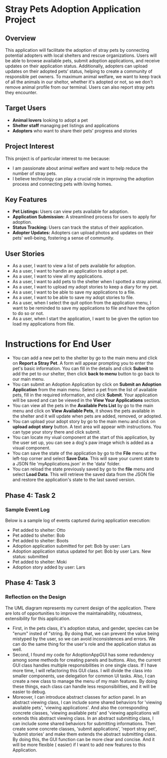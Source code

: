 # Stray Pets Adoption Application Project

## Overview
This application will facilitate the adoption of stray pets by connecting potential adopters with local shelters and rescue organizations. Users will be able to browse available pets, submit adoption applications, and receive updates on their application status. Additionally, adopters can upload updates on their adopted pets’ status, helping to create a community of responsible pet owners. To maximum animal welfare, we want to keep track of all the animals in our sheltor, whether it's adopted or not, so we don't remove animal profile from our terminal. Users can also report stray pets they encounter.

## Target Users
- **Animal lovers** looking to adopt a pet
- **Shelter staff** managing pet listings and applications
- **Adopters** who want to share their pets' progress and stories

## Project Interest
This project is of particular interest to me because:
- I am passionate about animal welfare and want to help reduce the number of stray pets.
- I believe technology can play a crucial role in improving the adoption process and connecting pets with loving homes.

## Key Features
- **Pet Listings:** Users can view pets available for adoption.
- **Application Submission:** A streamlined process for users to apply for adoption.
- **Status Tracking:** Users can track the status of their application.
- **Adopter Updates:** Adopters can upload photos and updates on their pets’ well-being, fostering a sense of community.

## User Stories
- As a user, I want to view a list of pets available for adoption.
- As a user, I want to handin an application to adopt a pet.
- As a user, I want to view all my applications.
- As a user, I want to add pets to the shelter when I spotted a stray animal.
- As a user, I want to upload my adopt stories to keep a diary for my pet.
- As a user, I want to be able to save my applications to a file.
- As a user, I want to be able to save my adopt stories to file.
- As a user, when I select the quit option from the application menu, I want to be reminded to save my applications to
  file and have the option to do so or not.
- As a user, when I start the application, I want to be given the option too load my applications from file.

# Instructions for End User
- You can add a new pet to the shelter by go to the main menu and click on **Report a Stray Pet**. A form will appear prompting you to enter the pet's basic information. You can fill in the details and click **Submit** to add the pet to our shelter, then click **back to menu** button to go back to our main menu.
- You can submit an Adoption Application by click on **Submit an Adoption Application** from the main menu. Select a pet from the list of available pets, fill in the required information, and click **Submit**. Your application will be saved and can be viewed in the **View Your Applications** section.
- You can view all the pets in the **Available Pets List** by go to the main menu and click on **View Available Pets**, it shows the pets available in the shelter and it will update when pets are added, removed, or adopted.
- You can upload your adopt story by go to the main menu and click on **upload adopt story** button. A text area will appear with instructions. You can type your story there and click submit.
- You can locate my viual component at the start of this application, by the user set up, you can see a dog's paw image which is added as a visual component.
- You can save the state of the application by go to the **File** menu at the left-top corner and select **Save Data**. This will save your curent state to a JSON file 'myApplications.json' in the 'data' folder.
- You can reload the state previously saved by go to the **file** menu and select **Load Data**. This will retrieve the saved data from the JSON file and restore the application's state to the last saved version.

## Phase 4: Task 2
### Sample Event Log

Below is a sample log of events captured during application execution:

- Pet added to shelter: Otto
- Pet added to shelter: Bob
- Pet added to shelter: Boots
- Adoption application submitted for pet: Bob by user: Lars
- Adoption application status updated for pet: Bob by user Lars. New status: submitted
- Pet added to shelter: Moki
- Adoption story added by user: Lars

## Phase 4: Task 3
### Reflection on the Design

The UML diagram represents my current design of the application. There are lots of opportunities to improve the
maintainability, robustness, extensibility for this application.
- First, in the pets class, it's adoption status, and gender, species can be "enum" insted of "string.
By doing that, we can prevent the value being mistyped by the user, so we can avoid inconsistences and errors.
We can do the same thing for the user's role and the application status as well.
- Second, I found my code for AdoptionAppGUI has some redundency among some methods for creating panels and buttons. Also, the current GUI class handles multiple responsibilities in one single class. If I have more time, I will refactoring this GUI class. I will divide the class into smaller components, use delegation for common UI tasks. Also, I can create a new class to manage the menu of my main features. By doing these things, each class can handle less responsibilities, and it will be easier to debug.
- Moreover, I can introduce abstract classes for action panel. In an abstract viewing class, I can include some shared behaviors for 'viewing available pets', 'viewing applications'. And also the corresponding concrete classes, 'viewing available pets' and 'viewing applications will extends this abstract viewing class. In an abstract submitting class, I can include some shared behaviors for submitting informations. Then create some concrete classes, 'submit applications', 'report stray pet', 'submit stories' and make them extends the abstract submitting class. By doing this, the GUI function can be more clear and concise. And it will be more flexible ( easier) if I want to add new features to this Application.

